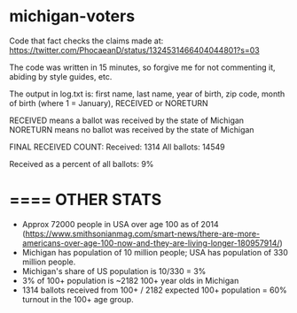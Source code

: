 # michigan-voters
Code that fact checks the claims made at: https://twitter.com/PhocaeanD/status/1324531466404044801?s=03

The code was written in 15 minutes, so forgive me for not commenting it, abiding by style guides, etc.

The output in log.txt is:
<timestamp> first name, last name, year of birth, zip code, month of birth (where 1 = January), RECEIVED or NORETURN
  
RECEIVED means a ballot was received by the state of Michigan
NORETURN means no ballot was received by the state of Michigan
  
FINAL RECEIVED COUNT:
Received: 1314
All ballots: 14549

Received as a percent of all ballots: 9%

====
OTHER STATS
====
* Approx 72000 people in USA over age 100 as of 2014 (https://www.smithsonianmag.com/smart-news/there-are-more-americans-over-age-100-now-and-they-are-living-longer-180957914/)
* Michigan has population of 10 million people; USA has population of 330 million people.
* Michigan's share of US population is 10/330 = 3%
* 3% of 100+ population is ~2182 100+ year olds in Michigan
* 1314 ballots received from 100+ / 2182 expected 100+ population = 60% turnout in the 100+ age group.
